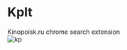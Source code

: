 # KpIt
Kinopoisk.ru chrome search extension
</br>
![kp](https://cloud.githubusercontent.com/assets/375964/23801730/15bf53c2-05a9-11e7-9361-2177c04e791c.png)

